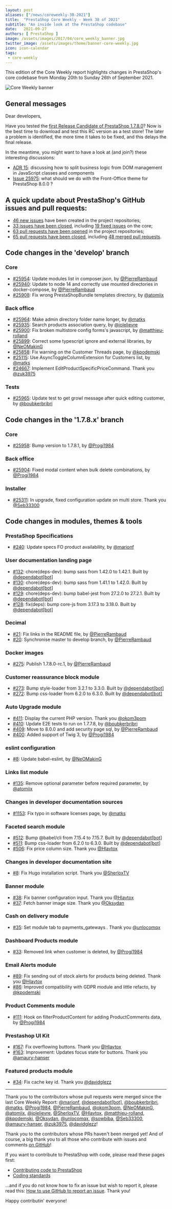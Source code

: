 ```yaml
---
layout: post
aliases: ["/news/coreweekly-38-2021"]
title:  "PrestaShop Core Weekly - Week 38 of 2021"
subtitle: "An inside look at the PrestaShop codebase"
date:   2021-09-27
authors: [ PrestaShop ]
image: /assets/images/2017/04/core_weekly_banner.jpg
twitter_image: /assets/images/theme/banner-core-weekly.jpg
icon: icon-calendar
tags:
 - core-weekly
---
```


This edition of the Core Weekly report highlights changes in PrestaShop's core codebase from Monday 20th to Sunday 26th of September 2021.

![Core Weekly banner](/assets/images/2018/12/banner-core-weekly.jpg)

## General messages

Dear developers,

Have you tested the [first Release Candidate of PrestaShop 1.7.8.0](https://build.prestashop.com/news/prestashop-1-7-8-0-rc-release/)? Now is the best time to download and test this RC version as a test store! The later a problem is identified, the more time it takes to be fixed, and this delays the final release.

In the meantime, you might want to have a look at (and join?) these interesting discussions:
- [ADR 15](https://github.com/PrestaShop/ADR/pull/21): discussing how to split business logic from DOM management in JavaScript classes and components
- [Issue 25975](https://github.com/PrestaShop/PrestaShop/issues/25975): what should we do with the Front-Office theme for PrestaShop 8.0.0 ?


## A quick update about PrestaShop's GitHub issues and pull requests:

- [46 new issues](https://github.com/search?q=org%3APrestaShop+is%3Apublic++-repo%3Aprestashop%2Fprestashop.github.io++is%3Aissue+created%3A2021-09-20..2021-09-26) have been created in the project repositories;
- [33 issues have been closed](https://github.com/search?q=org%3APrestaShop+is%3Apublic++-repo%3Aprestashop%2Fprestashop.github.io++is%3Aissue+closed%3A2021-09-20..2021-09-26), including [19 fixed issues](https://github.com/search?q=org%3APrestaShop+is%3Apublic++-repo%3Aprestashop%2Fprestashop.github.io++is%3Aissue+label%3Afixed+closed%3A2021-09-20..2021-09-26) on the core;
- [63 pull requests have been opened](https://github.com/search?q=org%3APrestaShop+is%3Apublic++-repo%3Aprestashop%2Fprestashop.github.io++is%3Apr+created%3A2021-09-20..2021-09-26) in the project repositories;
- [65 pull requests have been closed](https://github.com/search?q=org%3APrestaShop+is%3Apublic++-repo%3Aprestashop%2Fprestashop.github.io++is%3Apr+closed%3A2021-09-20..2021-09-26), including [48 merged pull requests](https://github.com/search?q=org%3APrestaShop+is%3Apublic++-repo%3Aprestashop%2Fprestashop.github.io++is%3Apr+merged%3A2021-09-20..2021-09-26).
        


## Code changes in the 'develop' branch


### Core
* [#25954](https://github.com/PrestaShop/PrestaShop/pull/25954): Update modules list in composer.json, by [@PierreRambaud](https://github.com/PierreRambaud)
* [#25940](https://github.com/PrestaShop/PrestaShop/pull/25940): Update to node 14 and correctly use mounted directories in docker-compose, by [@PierreRambaud](https://github.com/PierreRambaud)
* [#25908](https://github.com/PrestaShop/PrestaShop/pull/25908): Fix wrong PrestaShopBundle templates directory, by [@atomiix](https://github.com/atomiix)


### Back office
* [#25964](https://github.com/PrestaShop/PrestaShop/pull/25964): Make admin directory folder name longer, by [@matks](https://github.com/matks)
* [#25935](https://github.com/PrestaShop/PrestaShop/pull/25935): Search products association query, by [@jolelievre](https://github.com/jolelievre)
* [#25900](https://github.com/PrestaShop/PrestaShop/pull/25900): Fix broken multistore config forms's javascript, by [@matthieu-rolland](https://github.com/matthieu-rolland)
* [#25899](https://github.com/PrestaShop/PrestaShop/pull/25899): Correct some typescript ignore and external libraries, by [@NeOMakinG](https://github.com/NeOMakinG)
* [#25858](https://github.com/PrestaShop/PrestaShop/pull/25858): Fix warning on the Customer Threads page, by [@kpodemski](https://github.com/kpodemski)
* [#25115](https://github.com/PrestaShop/PrestaShop/pull/25115): Use AsyncToggleColumnExtension for Customers list, by [@matks](https://github.com/matks)
* [#24667](https://github.com/PrestaShop/PrestaShop/pull/24667): Implement EditProductSpecificPriceCommand. Thank you [@zuk3975](https://github.com/zuk3975)


### Tests
* [#25965](https://github.com/PrestaShop/PrestaShop/pull/25965): Update test to get growl message after quick editing customer, by [@boubkerbribri](https://github.com/boubkerbribri)


## Code changes in the '1.7.8.x' branch


### Core
* [#25958](https://github.com/PrestaShop/PrestaShop/pull/25958): Bump version to 1.7.8.1, by [@Progi1984](https://github.com/Progi1984)


### Back office
* [#25904](https://github.com/PrestaShop/PrestaShop/pull/25904): Fixed modal content when bulk delete combinations, by [@Progi1984](https://github.com/Progi1984)


### Installer
* [#25311](https://github.com/PrestaShop/PrestaShop/pull/25311): In upgrade, fixed configuration update on multi store. Thank you [@Seb33300](https://github.com/Seb33300)


## Code changes in modules, themes & tools


### PrestaShop Specifications
* [#240](https://github.com/PrestaShop/prestashop-specs/pull/240): Update specs FO product availability, by [@marionf](https://github.com/marionf)


### User documentation landing page
* [#132](https://github.com/PrestaShop/user-documentation-landing/pull/132): chore(deps-dev): bump sass from 1.42.0 to 1.42.1. Built by [@dependabot[bot]](https://github.com/apps/dependabot)
* [#130](https://github.com/PrestaShop/user-documentation-landing/pull/130): chore(deps-dev): bump sass from 1.41.1 to 1.42.0. Built by [@dependabot[bot]](https://github.com/apps/dependabot)
* [#129](https://github.com/PrestaShop/user-documentation-landing/pull/129): chore(deps-dev): bump babel-jest from 27.2.0 to 27.2.1. Built by [@dependabot[bot]](https://github.com/apps/dependabot)
* [#128](https://github.com/PrestaShop/user-documentation-landing/pull/128): fix(deps): bump core-js from 3.17.3 to 3.18.0. Built by [@dependabot[bot]](https://github.com/apps/dependabot)


### Decimal
* [#21](https://github.com/PrestaShop/decimal/pull/21): Fix links in the README file, by [@PierreRambaud](https://github.com/PierreRambaud)
* [#20](https://github.com/PrestaShop/decimal/pull/20): Synchronise master to develop branch, by [@PierreRambaud](https://github.com/PierreRambaud)


### Docker images
* [#275](https://github.com/PrestaShop/docker/pull/275): Publish 1.7.8.0-rc.1, by [@PierreRambaud](https://github.com/PierreRambaud)


### Customer reassurance block module
* [#273](https://github.com/PrestaShop/blockreassurance/pull/273): Bump style-loader from 3.2.1 to 3.3.0. Built by [@dependabot[bot]](https://github.com/apps/dependabot)
* [#272](https://github.com/PrestaShop/blockreassurance/pull/272): Bump css-loader from 6.2.0 to 6.3.0. Built by [@dependabot[bot]](https://github.com/apps/dependabot)


### Auto Upgrade module
* [#411](https://github.com/PrestaShop/autoupgrade/pull/411): Display the current PHP version. Thank you [@okom3pom](https://github.com/okom3pom)
* [#410](https://github.com/PrestaShop/autoupgrade/pull/410): Update E2E tests to run on 1.7.7.8, by [@boubkerbribri](https://github.com/boubkerbribri)
* [#409](https://github.com/PrestaShop/autoupgrade/pull/409): Move to 8.0.0 and add security page sql, by [@PierreRambaud](https://github.com/PierreRambaud)
* [#400](https://github.com/PrestaShop/autoupgrade/pull/400): Added support of Twig 3, by [@Progi1984](https://github.com/Progi1984)


### eslint configuration
* [#8](https://github.com/PrestaShop/eslint-config/pull/8): Update babel-eslint, by [@NeOMakinG](https://github.com/NeOMakinG)


### Links list module
* [#135](https://github.com/PrestaShop/ps_linklist/pull/135): Remove optional parameter before required parameter, by [@atomiix](https://github.com/atomiix)


### Changes in developer documentation sources
* [#1153](https://github.com/PrestaShop/docs/pull/1153): Fix typo in software licenses page, by [@matks](https://github.com/matks)


### Faceted search module
* [#512](https://github.com/PrestaShop/ps_facetedsearch/pull/512): Bump @babel/cli from 7.15.4 to 7.15.7. Built by [@dependabot[bot]](https://github.com/apps/dependabot)
* [#511](https://github.com/PrestaShop/ps_facetedsearch/pull/511): Bump css-loader from 6.2.0 to 6.3.0. Built by [@dependabot[bot]](https://github.com/apps/dependabot)
* [#506](https://github.com/PrestaShop/ps_facetedsearch/pull/506): Fix price column size. Thank you [@Hlavtox](https://github.com/Hlavtox)


### Changes in developer documentation site
* [#8](https://github.com/PrestaShop/devdocs-site/pull/8): Fix Hugo installation script. Thank you [@SherloxTV](https://github.com/SherloxTV)


### Banner module
* [#38](https://github.com/PrestaShop/ps_banner/pull/38): Fix banner configuration input. Thank you [@Hlavtox](https://github.com/Hlavtox)
* [#37](https://github.com/PrestaShop/ps_banner/pull/37): Fetch banner image size. Thank you [@Oksydan](https://github.com/Oksydan)


### Cash on delivery module
* [#35](https://github.com/PrestaShop/ps_cashondelivery/pull/35): Set module tab to payments_gateways . Thank you [@unlocomqx](https://github.com/unlocomqx)


### Dashboard Products module
* [#33](https://github.com/PrestaShop/dashproducts/pull/33): Removed link when customer is deleted, by [@Progi1984](https://github.com/Progi1984)


### Email Alerts module
* [#89](https://github.com/PrestaShop/ps_emailalerts/pull/89): Fix sending out of stock alerts for products being deleted. Thank you [@Hlavtox](https://github.com/Hlavtox)
* [#86](https://github.com/PrestaShop/ps_emailalerts/pull/86): Improved compatibility with GDPR module and little refacto, by [@kpodemski](https://github.com/kpodemski)


### Product Comments module
* [#111](https://github.com/PrestaShop/productcomments/pull/111): Hook on filterProductContent for adding ProductComments data, by [@Progi1984](https://github.com/Progi1984)


### Prestashop UI Kit
* [#167](https://github.com/PrestaShop/prestashop-ui-kit/pull/167): Fix overflowing buttons. Thank you [@Hlavtox](https://github.com/Hlavtox)
* [#163](https://github.com/PrestaShop/prestashop-ui-kit/pull/163): Improvement: Updates focus state for buttons. Thank you [@amaury-hanser](https://github.com/amaury-hanser)


### Featured products module
* [#34](https://github.com/PrestaShop/ps_featuredproducts/pull/34): Fix cache key id. Thank you [@davidglezz](https://github.com/davidglezz)


<hr />

Thank you to the contributors whose pull requests were merged since the last Core Weekly Report: [@marionf](https://github.com/marionf), [@dependabot[bot]](https://github.com/apps/dependabot), [@boubkerbribri](https://github.com/boubkerbribri), [@matks](https://github.com/matks), [@Progi1984](https://github.com/Progi1984), [@PierreRambaud](https://github.com/PierreRambaud), [@okom3pom](https://github.com/okom3pom), [@NeOMakinG](https://github.com/NeOMakinG), [@atomiix](https://github.com/atomiix), [@jolelievre](https://github.com/jolelievre), [@SherloxTV](https://github.com/SherloxTV), [@Hlavtox](https://github.com/Hlavtox), [@matthieu-rolland](https://github.com/matthieu-rolland), [@kpodemski](https://github.com/kpodemski), [@Oksydan](https://github.com/Oksydan), [@unlocomqx](https://github.com/unlocomqx), [@sowbiba](https://github.com/sowbiba), [@Seb33300](https://github.com/Seb33300), [@amaury-hanser](https://github.com/amaury-hanser), [@zuk3975](https://github.com/zuk3975), [@davidglezz](https://github.com/davidglezz)!

Thank you to the contributors whose PRs haven't been merged yet! And of course, a big thank you to all those who contribute with issues and comments [on GitHub](https://github.com/PrestaShop/PrestaShop)!

If you want to contribute to PrestaShop with code, please read these pages first:

 * [Contributing code to PrestaShop](https://devdocs.prestashop.com/1.7/contribute/contribution-guidelines/)
 * [Coding standards](https://devdocs.prestashop.com/1.7/development/coding-standards/)

...and if you do not know how to fix an issue but wish to report it, please read this: [How to use GitHub to report an issue](https://devdocs.prestashop.com/1.7/contribute/contribute-reporting-issues/). Thank you!

Happy contributin' everyone!

